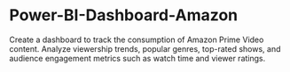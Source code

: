 # Power-BI-Dashboard-Amazon
Create a dashboard to track the consumption of Amazon Prime Video content. Analyze viewership trends, popular genres, top-rated shows, and audience engagement metrics such as watch time and viewer ratings. 
